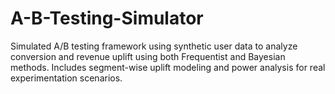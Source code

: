 # A-B-Testing-Simulator
Simulated A/B testing framework using synthetic user data to analyze conversion and revenue uplift using both Frequentist and Bayesian methods. Includes segment-wise uplift modeling and power analysis for real experimentation scenarios.
